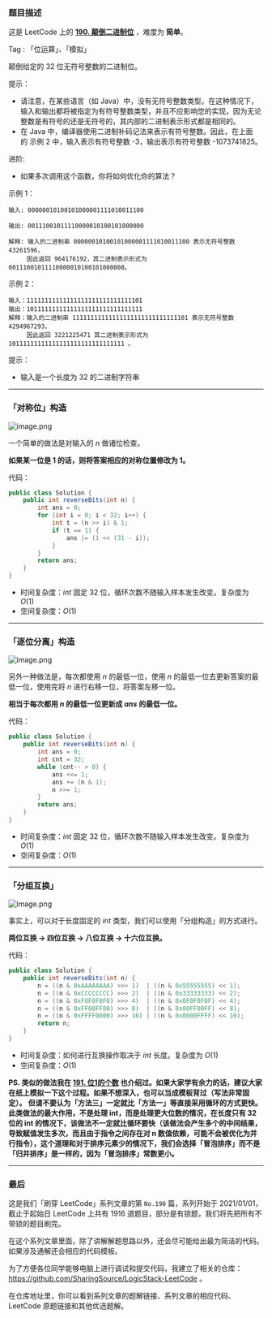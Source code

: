 ### 题目描述

这是 LeetCode 上的 **[190. 颠倒二进制位](https://leetcode-cn.com/problems/reverse-bits/solution/yi-ti-san-jie-dui-cheng-wei-zhu-wei-fen-ub1hi/)** ，难度为 **简单**。

Tag : 「位运算」、「模拟」



颠倒给定的 32 位无符号整数的二进制位。

提示：

* 请注意，在某些语言（如 Java）中，没有无符号整数类型。在这种情况下，输入和输出都将被指定为有符号整数类型，并且不应影响您的实现，因为无论整数是有符号的还是无符号的，其内部的二进制表示形式都是相同的。
* 在 Java 中，编译器使用二进制补码记法来表示有符号整数。因此，在上面的 示例 2 中，输入表示有符号整数 -3，输出表示有符号整数 -1073741825。


进阶:
* 如果多次调用这个函数，你将如何优化你的算法？

示例 1：
```
输入: 00000010100101000001111010011100

输出: 00111001011110000010100101000000

解释: 输入的二进制串 00000010100101000001111010011100 表示无符号整数 43261596，
     因此返回 964176192，其二进制表示形式为 00111001011110000010100101000000。
```
示例 2：
```
输入：11111111111111111111111111111101
输出：10111111111111111111111111111111
解释：输入的二进制串 11111111111111111111111111111101 表示无符号整数 4294967293，
     因此返回 3221225471 其二进制表示形式为 10111111111111111111111111111111 。
```


提示：
* 输入是一个长度为 32 的二进制字符串

---

### 「对称位」构造

![image.png](https://pic.leetcode-cn.com/1616992045-iIZbTD-image.png)

一个简单的做法是对输入的 $n$ 做诸位检查。

**如果某一位是 1 的话，则将答案相应的对称位置修改为 1。**

代码：
```Java
public class Solution {
    public int reverseBits(int n) {
        int ans = 0;
        for (int i = 0; i < 32; i++) {
            int t = (n >> i) & 1;
            if (t == 1) {
                ans |= (1 << (31 - i));
            }
        }
        return ans;
    }
}
```
* 时间复杂度：$int$ 固定 32 位，循环次数不随输入样本发生改变。复杂度为 $O(1)$
* 空间复杂度：$O(1)$

***

### 「逐位分离」构造

![image.png](https://pic.leetcode-cn.com/1616992076-abbLNX-image.png)

另外一种做法是，每次都使用 $n$ 的最低一位，使用 $n$ 的最低一位去更新答案的最低一位，使用完将 $n$ 进行右移一位，将答案左移一位。

**相当于每次都用 $n$ 的最低一位更新成 $ans$ 的最低一位。**

代码：
```Java
public class Solution {
    public int reverseBits(int n) {
        int ans = 0;
        int cnt = 32;
        while (cnt-- > 0) {
            ans <<= 1;
            ans += (n & 1);
            n >>= 1;
        }
        return ans;
    }
}
```
* 时间复杂度：$int$ 固定 32 位，循环次数不随输入样本发生改变。复杂度为 $O(1)$
* 空间复杂度：$O(1)$

***

### 「分组互换」

![image.png](https://pic.leetcode-cn.com/1616992100-QmigBE-image.png)

事实上，可以对于长度固定的 $int$ 类型，我们可以使用「分组构造」的方式进行。

**两位互换 -> 四位互换 -> 八位互换 -> 十六位互换。**

代码：
```Java
public class Solution {
    public int reverseBits(int n) {
        n = ((n & 0xAAAAAAAA) >>> 1)  | ((n & 0x55555555) << 1);
        n = ((n & 0xCCCCCCCC) >>> 2)  | ((n & 0x33333333) << 2);
        n = ((n & 0xF0F0F0F0) >>> 4)  | ((n & 0x0F0F0F0F) << 4);
        n = ((n & 0xFF00FF00) >>> 8)  | ((n & 0x00FF00FF) << 8);
        n = ((n & 0xFFFF0000) >>> 16) | ((n & 0x0000FFFF) << 16);
        return n;
    }
}
```
* 时间复杂度：如何进行互换操作取决于 $int$ 长度。复杂度为 $O(1)$
* 空间复杂度：$O(1)$

**PS. 类似的做法我在 [191. 位1的个数](https://leetcode-cn.com/problems/number-of-1-bits/solution/yi-ti-san-jie-wei-shu-jian-cha-you-yi-to-av1r/) 也介绍过。如果大家学有余力的话，建议大家在纸上模拟一下这个过程。如果不想深入，也可以当成模板背过（写法非常固定）。**
**但请不要认为「方法三」一定就比「方法一」等直接采用循环的方式更快。此类做法的最大作用，不是处理 int，而是处理更大位数的情况，在长度只有 32 位的 int 的情况下，该做法不一定就比循环要快（该做法会产生多个的中间结果，导致赋值发生多次，而且由于指令之间存在对 n 数值依赖，可能不会被优化为并行指令），这个道理和对于排序元素少的情况下，我们会选择「冒泡排序」而不是「归并排序」是一样的，因为「冒泡排序」常数更小。**


---

### 最后

这是我们「刷穿 LeetCode」系列文章的第 `No.190` 篇，系列开始于 2021/01/01，截止于起始日 LeetCode 上共有 1916 道题目，部分是有锁题，我们将先把所有不带锁的题目刷完。

在这个系列文章里面，除了讲解解题思路以外，还会尽可能给出最为简洁的代码。如果涉及通解还会相应的代码模板。

为了方便各位同学能够电脑上进行调试和提交代码，我建立了相关的仓库：https://github.com/SharingSource/LogicStack-LeetCode 。

在仓库地址里，你可以看到系列文章的题解链接、系列文章的相应代码、LeetCode 原题链接和其他优选题解。


```

```